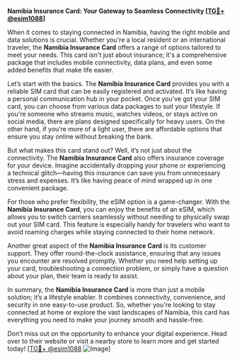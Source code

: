 **Namibia Insurance Card: Your Gateway to Seamless Connectivity [[TG💪+ @esim1088](https://t.me/s/esim1088)]**

When it comes to staying connected in Namibia, having the right mobile and data solutions is crucial. Whether you're a local resident or an international traveler, the **Namibia Insurance Card** offers a range of options tailored to meet your needs. This card isn't just about insurance; it's a comprehensive package that includes mobile connectivity, data plans, and even some added benefits that make life easier.

Let’s start with the basics. The **Namibia Insurance Card** provides you with a reliable SIM card that can be easily registered and activated. It’s like having a personal communication hub in your pocket. Once you've got your SIM card, you can choose from various data packages to suit your lifestyle. If you're someone who streams music, watches videos, or stays active on social media, there are plans designed specifically for heavy users. On the other hand, if you’re more of a light user, there are affordable options that ensure you stay online without breaking the bank.

But what makes this card stand out? Well, it’s not just about the connectivity. The **Namibia Insurance Card** also offers insurance coverage for your device. Imagine accidentally dropping your phone or experiencing a technical glitch—having this insurance can save you from unnecessary stress and expenses. It’s like having peace of mind wrapped up in one convenient package.

For those who prefer flexibility, the eSIM option is a game-changer. With the **Namibia Insurance Card**, you can enjoy the benefits of an eSIM, which allows you to switch carriers seamlessly without needing to physically swap out your SIM card. This feature is especially handy for travelers who want to avoid roaming charges while staying connected to their home network.

Another great aspect of the **Namibia Insurance Card** is its customer support. They offer round-the-clock assistance, ensuring that any issues you encounter are resolved promptly. Whether you need help setting up your card, troubleshooting a connection problem, or simply have a question about your plan, their team is ready to assist.

In summary, the **Namibia Insurance Card** is more than just a mobile solution; it’s a lifestyle enabler. It combines connectivity, convenience, and security in one easy-to-use product. So, whether you're looking to stay connected at home or explore the vast landscapes of Namibia, this card has everything you need to make your journey smooth and hassle-free.

Don’t miss out on the opportunity to enhance your digital experience. Head over to their website or visit a nearby store to learn more and get started today! [[TG💪+ @esim1088](https://t.me/s/esim1088) ![Image](https://i.postimg.cc/Y0z9fWf4/image.png)]